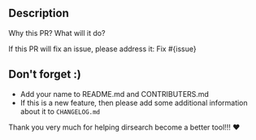 Description
---------------

Why this PR? What will it do?

If this PR will fix an issue, please address it:
Fix #{issue}

Don't forget :)
---------------

 * Add your name to README.md and CONTRIBUTERS.md
 * If this is a new feature, then please add some additional information about it to `CHANGELOG.md`


Thank you very much for helping dirsearch become a better tool!!! :heart:
